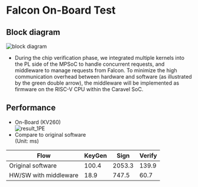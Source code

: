 # Falcon On-Board Test

## Block diagram

![block diagram](https://github.com/vic9112/Advance_SOC/assets/137171415/98282e05-a2c4-4375-a725-644d0bcd4690)

- During the chip verification phase, we integrated multiple kernels into the PL side of the MPSoC to handle concurrent requests, and middleware to manage requests from Falcon. To minimize the high communication overhead between hardware and software (as illustrated by the green double arrow), the middleware will be implemented as firmware on the RISC-V CPU within the Caravel SoC.

## Performance
- On-Board (KV260) <br>
![result_1PE](https://github.com/vic9112/Advance_SOC/assets/137171415/0dba7572-2d9c-4a85-8002-7d4700a284ec)
- Compare to original software <br>
(Unit: ms)

| Flow | KeyGen | Sign | Verify |
| ---- | ------ | ---- | ------ |
| Original software | 100.4 | 2053.3 | 139.9 |
| HW/SW with middleware | 18.9 | 747.5 | 60.7 |

